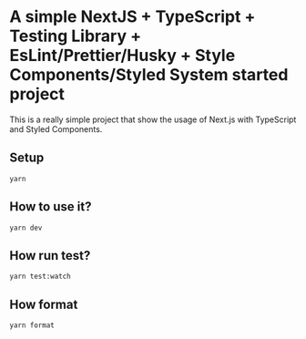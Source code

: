 # A simple NextJS + TypeScript + Testing Library + EsLint/Prettier/Husky + Style Components/Styled System started project

This is a really simple project that show the usage of Next.js with TypeScript and Styled Components.

## Setup

```
yarn
```

## How to use it?

```
yarn dev
```

## How run test?

```
yarn test:watch
```

## How format

```
yarn format
```
